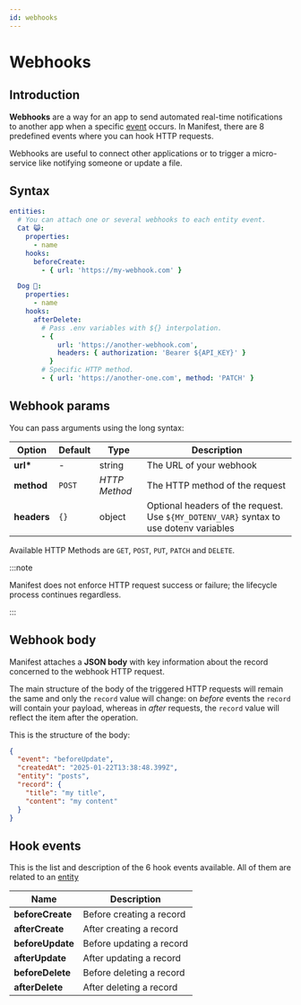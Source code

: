 ```yaml
---
id: webhooks
---
```


# Webhooks

## Introduction

**Webhooks** are a way for an app to send automated real-time notifications to another app when a specific [event](./webhooks.md#hook-events) occurs. In Manifest, there are 8 predefined events where you can hook HTTP requests.

Webhooks are useful to connect other applications or to trigger a micro-service like notifying someone or update a file.

## Syntax

```yaml title="manifest/backend.yml"
entities:
  # You can attach one or several webhooks to each entity event.
  Cat 😺:
    properties:
      - name
    hooks:
      beforeCreate:
        - { url: 'https://my-webhook.com' }

  Dog 🐶:
    properties:
      - name
    hooks:
      afterDelete:
        # Pass .env variables with ${} interpolation.
        - {
            url: 'https://another-webhook.com',
            headers: { authorization: 'Bearer ${API_KEY}' }
          }
        # Specific HTTP method.
        - { url: 'https://another-one.com', method: 'PATCH' }
```

## Webhook params

You can pass arguments using the long syntax:

| Option      | Default | Type          | Description                                                                            |
| ----------- | ------- | ------------- | -------------------------------------------------------------------------------------- |
| **url\***   | -       | string        | The URL of your webhook                                                                |
| **method**  | `POST`  | _HTTP Method_ | The HTTP method of the request                                                         |
| **headers** | `{}`    | object        | Optional headers of the request. Use `${MY_DOTENV_VAR}` syntax to use dotenv variables |

Available HTTP Methods are `GET`, `POST`, `PUT`, `PATCH` and `DELETE`.

:::note

Manifest does not enforce HTTP request success or failure; the lifecycle process continues regardless.

:::

## Webhook body

Manifest attaches a **JSON body** with key information about the record concerned to the webhook HTTP request.

The main structure of the body of the triggered HTTP requests will remain the same and only the `record` value will change: on _before_ events the `record` will contain your payload, whereas in _after_ requests, the `record` value will reflect the item after the operation.

This is the structure of the body:

```json title="HTTP request body (content-type is application/json)"
{
  "event": "beforeUpdate",
  "createdAt": "2025-01-22T13:38:48.399Z",
  "entity": "posts",
  "record": {
    "title": "my title",
    "content": "my content"
  }
}
```

## Hook events

This is the list and description of the 6 hook events available. All of them are related to an [entity](./entities.md)

| Name             | Description              |
| ---------------- | ------------------------ |
| **beforeCreate** | Before creating a record |
| **afterCreate**  | After creating a record  |
| **beforeUpdate** | Before updating a record |
| **afterUpdate**  | After updating a record  |
| **beforeDelete** | Before deleting a record |
| **afterDelete**  | After deleting a record  |
